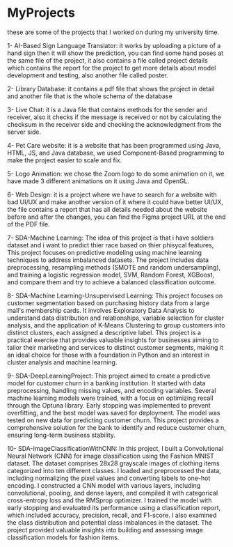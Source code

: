 # MyProjects
these are some of the projects that I worked on during my university time.


1- AI-Based Sign Language Translator: it works by uploading a picture of a hand sign then it will show the prediction, you can find some hand poses at the same file of the project, it also contains a file called project details which contains the report for the project to get more details about model development and testing, also another file called poster.

2- Library Database: it contains a pdf file that shows the project in detail and another file that is the whole schema of the database

3- Live Chat: it is a Java file that contains methods for the sender and receiver, also it checks if the message is received or not by calculating the checksum in the receiver side and checking the acknowledgment from the server side.

4- Pet Care website: it is a website that has been programmed using Java, HTML, JS, and Java database, we used Component-Based programming to make the project easier to scale and fix. 

5- Logo Animation: we chose the Zoom logo to do some animation on it, we have made 3 different animations on it using Java and OpenGL.

6- Web Design: it is a project where we have to search for a website with bad UI/UX and make another version of it where it could have better UI/UX, the file contains a report that has all details needed about the website before and after the changes, you can find the Figma project URL at the end of the PDF file.

7- SDA-Machine Learning: The idea of this project is that i have soldiers dataset and i want to predict thier race based on thier phisycal features, This project focuses on predictive modeling using machine learning techniques to address imbalanced datasets. The project includes data preprocessing, resampling methods (SMOTE and random undersampling), and training a logistic regression model, SVM, Random Forest, XGBoost, and compare them and try to achieve a balanced classification outcome.

8- SDA-Machine Learning-Unsupervised Learning: This project focuses on customer segmentation based on purchasing history data from a large mall's membership cards. It involves Exploratory Data Analysis to understand data distribution and relationships, variable selection for cluster analysis, and the application of K-Means Clustering to group customers into distinct clusters, each assigned a descriptive label. This project is a practical exercise that provides valuable insights for businesses aiming to tailor their marketing and services to distinct customer segments, making it an ideal choice for those with a foundation in Python and an interest in cluster analysis and machine learning.

9- SDA-DeepLearningProject: This project aimed to create a predictive model for customer churn in a banking institution. It started with data preprocessing, handling missing values, and encoding variables. Several machine learning models were trained, with a focus on optimizing recall through the Optuna library. Early stopping was implemented to prevent overfitting, and the best model was saved for deployment. The model was tested on new data for predicting customer churn. This project provides a comprehensive solution for the bank to identify and reduce customer churn, ensuring long-term business stability.

10- SDA-ImageClassificationWithCNN: In this project, I built a Convolutional Neural Network (CNN) for image classification using the Fashion MNIST dataset. The dataset comprises 28x28 grayscale images of clothing items categorized into ten different classes. I loaded and preprocessed the data, including normalizing the pixel values and converting labels to one-hot encoding. I constructed a CNN model with various layers, including convolutional, pooling, and dense layers, and compiled it with categorical cross-entropy loss and the RMSprop optimizer. I trained the model with early stopping and evaluated its performance using a classification report, which included accuracy, precision, recall, and F1-score. I also examined the class distribution and potential class imbalances in the dataset. The project provided valuable insights into building and assessing image classification models for fashion items.
